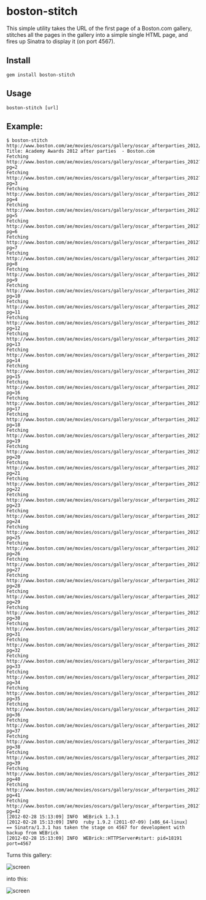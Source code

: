 # boston-stitch

This simple utility takes the URL of the first page of a Boston.com gallery,
stitches all the pages in the gallery into a simple single HTML page, and fires
up Sinatra to display it (on port 4567).


## Install

    gem install boston-stitch

## Usage

    boston-stitch [url]

## Example:


    $ boston-stitch http://www.boston.com/ae/movies/oscars/gallery/oscar_afterparties_2012/
    Title: Academy Awards 2012 after parties  - Boston.com
    Fetching http://www.boston.com/ae/movies/oscars/gallery/oscar_afterparties_2012?pg=2
    Fetching http://www.boston.com/ae/movies/oscars/gallery/oscar_afterparties_2012?pg=3
    Fetching http://www.boston.com/ae/movies/oscars/gallery/oscar_afterparties_2012?pg=4
    Fetching http://www.boston.com/ae/movies/oscars/gallery/oscar_afterparties_2012?pg=5
    Fetching http://www.boston.com/ae/movies/oscars/gallery/oscar_afterparties_2012?pg=6
    Fetching http://www.boston.com/ae/movies/oscars/gallery/oscar_afterparties_2012?pg=7
    Fetching http://www.boston.com/ae/movies/oscars/gallery/oscar_afterparties_2012?pg=8
    Fetching http://www.boston.com/ae/movies/oscars/gallery/oscar_afterparties_2012?pg=9
    Fetching http://www.boston.com/ae/movies/oscars/gallery/oscar_afterparties_2012?pg=10
    Fetching http://www.boston.com/ae/movies/oscars/gallery/oscar_afterparties_2012?pg=11
    Fetching http://www.boston.com/ae/movies/oscars/gallery/oscar_afterparties_2012?pg=12
    Fetching http://www.boston.com/ae/movies/oscars/gallery/oscar_afterparties_2012?pg=13
    Fetching http://www.boston.com/ae/movies/oscars/gallery/oscar_afterparties_2012?pg=14
    Fetching http://www.boston.com/ae/movies/oscars/gallery/oscar_afterparties_2012?pg=15
    Fetching http://www.boston.com/ae/movies/oscars/gallery/oscar_afterparties_2012?pg=16
    Fetching http://www.boston.com/ae/movies/oscars/gallery/oscar_afterparties_2012?pg=17
    Fetching http://www.boston.com/ae/movies/oscars/gallery/oscar_afterparties_2012?pg=18
    Fetching http://www.boston.com/ae/movies/oscars/gallery/oscar_afterparties_2012?pg=19
    Fetching http://www.boston.com/ae/movies/oscars/gallery/oscar_afterparties_2012?pg=20
    Fetching http://www.boston.com/ae/movies/oscars/gallery/oscar_afterparties_2012?pg=21
    Fetching http://www.boston.com/ae/movies/oscars/gallery/oscar_afterparties_2012?pg=22
    Fetching http://www.boston.com/ae/movies/oscars/gallery/oscar_afterparties_2012?pg=23
    Fetching http://www.boston.com/ae/movies/oscars/gallery/oscar_afterparties_2012?pg=24
    Fetching http://www.boston.com/ae/movies/oscars/gallery/oscar_afterparties_2012?pg=25
    Fetching http://www.boston.com/ae/movies/oscars/gallery/oscar_afterparties_2012?pg=26
    Fetching http://www.boston.com/ae/movies/oscars/gallery/oscar_afterparties_2012?pg=27
    Fetching http://www.boston.com/ae/movies/oscars/gallery/oscar_afterparties_2012?pg=28
    Fetching http://www.boston.com/ae/movies/oscars/gallery/oscar_afterparties_2012?pg=29
    Fetching http://www.boston.com/ae/movies/oscars/gallery/oscar_afterparties_2012?pg=30
    Fetching http://www.boston.com/ae/movies/oscars/gallery/oscar_afterparties_2012?pg=31
    Fetching http://www.boston.com/ae/movies/oscars/gallery/oscar_afterparties_2012?pg=32
    Fetching http://www.boston.com/ae/movies/oscars/gallery/oscar_afterparties_2012?pg=33
    Fetching http://www.boston.com/ae/movies/oscars/gallery/oscar_afterparties_2012?pg=34
    Fetching http://www.boston.com/ae/movies/oscars/gallery/oscar_afterparties_2012?pg=35
    Fetching http://www.boston.com/ae/movies/oscars/gallery/oscar_afterparties_2012?pg=36
    Fetching http://www.boston.com/ae/movies/oscars/gallery/oscar_afterparties_2012?pg=37
    Fetching http://www.boston.com/ae/movies/oscars/gallery/oscar_afterparties_2012?pg=38
    Fetching http://www.boston.com/ae/movies/oscars/gallery/oscar_afterparties_2012?pg=39
    Fetching http://www.boston.com/ae/movies/oscars/gallery/oscar_afterparties_2012?pg=40
    Fetching http://www.boston.com/ae/movies/oscars/gallery/oscar_afterparties_2012?pg=41
    Fetching http://www.boston.com/ae/movies/oscars/gallery/oscar_afterparties_2012?pg=42
    [2012-02-28 15:13:09] INFO  WEBrick 1.3.1
    [2012-02-28 15:13:09] INFO  ruby 1.9.2 (2011-07-09) [x86_64-linux]
    == Sinatra/1.3.1 has taken the stage on 4567 for development with backup from WEBrick
    [2012-02-28 15:13:09] INFO  WEBrick::HTTPServer#start: pid=18191 port=4567

Turns this gallery:

![screen](https://github.com/danchoi/gitfinger/raw/master/screens/boston1.png)

into this:

![screen](https://github.com/danchoi/gitfinger/raw/master/screens/boston2.png)

